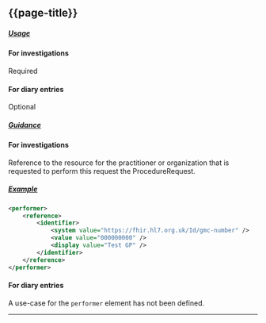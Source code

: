 ## {{page-title}}

<h5><ins>Usage</ins></h5>

#### For investigations

<span class="mro-circle required" title="Required"></span> Required

#### For diary entries

<span class="mro-circle optional" title="Optional"></span> Optional

<h5><ins>Guidance</ins></h5>

#### For investigations

Reference to the resource for the practitioner or organization that is requested to perform this request the ProcedureRequest.

<h5><ins>Example</ins></h5>

```xml
<performer>
    <reference>
        <identifier>
            <system value="https://fhir.hl7.org.uk/Id/gmc-number" />
            <value value="000000000" />
            <display value="Test GP" />
        </identifier>
    </reference>
</performer>
```

#### For diary entries

A use-case for the `performer` element has not been defined.

---